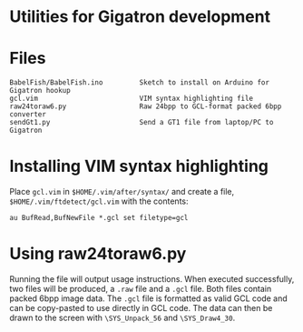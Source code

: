 Utilities for Gigatron development
==================================

Files
=====
```
BabelFish/BabelFish.ino         Sketch to install on Arduino for Gigatron hookup
gcl.vim                         VIM syntax highlighting file
raw24toraw6.py                  Raw 24bpp to GCL-format packed 6bpp converter
sendGt1.py                      Send a GT1 file from laptop/PC to Gigatron
```

Installing VIM syntax highlighting
==================================

Place `gcl.vim` in `$HOME/.vim/after/syntax/` and create a file,
`$HOME/.vim/ftdetect/gcl.vim` with the contents:

```
au BufRead,BufNewFile *.gcl set filetype=gcl
```

Using raw24toraw6.py
====================

Running the file will output usage instructions. When executed successfully,
two files will be produced, a `.raw` file and a `.gcl` file. Both files contain
packed 6bpp image data. The `.gcl` file is formatted as valid GCL code and can
be copy-pasted to use directly in GCL code. The data can then be drawn to the
screen with `\SYS_Unpack_56` and `\SYS_Draw4_30`.
